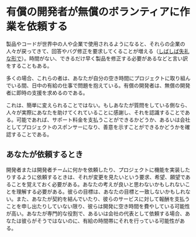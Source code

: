 # 有償の開発者が無償のボランティアに作業を依頼する

製品やコードが世界中の人や企業で使用されるようになると、それらの企業の人々が戻ってきて、回答やバグ修正を要求してくることが増える（[しばしば失礼な形で](insulting.md)）。時間がない、できるだけ早く製品を修正する必要があるなどと言い訳をすることもある。

多くの場合、これらの者は、あなたが自分の空き時間にプロジェクトに取り組んでいる間、日中の有給の仕事で問題を抱えている。有償の開発者は、無償の開発者に即時の支援を求めるのである。

これは、簡単に変えられることではない。もしあなたが質問をしている側なら、人々が実際にあなたを助けてくれていることに感謝し、それを認識することである。可能であれば、サポート料金を支払うことができるかどうか、あるいは会社としてプロジェクトのスポンサーになり、善意を示すことができるかどうかを確認することである。

## あなたが依頼するとき

開発者または開発者チームに何かを依頼したり、プロジェクトに機能を実装したりするように依頼するときは、それが変更を見たいという要求、希望、願望であることを覚えておく必要がある。あなたの考えが良いと思わないかもしれないことを理解する必要がある。彼らの目標は、あなたの目標と一致しないかもしれない。また、あなたが契約を結んでいたり、彼らのサービスに対して報酬を支払うことを申し出たりしていない限り、彼らは開発に空き時間を費やしている可能性が高い。あなたが専門的な役割で、あるいは会社の代表として依頼する場合、あなたは彼らがそうではないのに、有給の時間帯にそれを行っている可能性がある。


